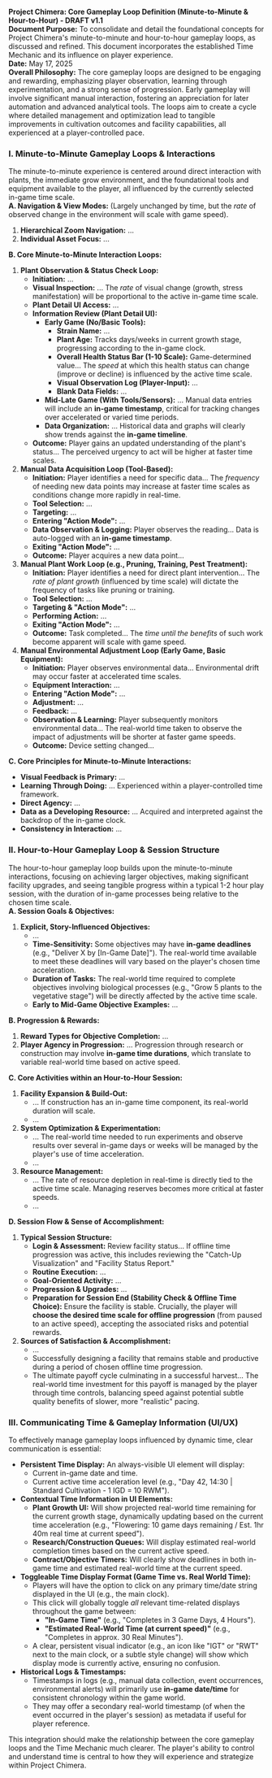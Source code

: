 **Project Chimera: Core Gameplay Loop Definition (Minute-to-Minute & Hour-to-Hour) \- DRAFT v1.1**  
**Document Purpose:** To consolidate and detail the foundational concepts for Project Chimera's minute-to-minute and hour-to-hour gameplay loops, as discussed and refined. This document incorporates the established Time Mechanic and its influence on player experience.  
**Date:** May 17, 2025  
**Overall Philosophy:** The core gameplay loops are designed to be engaging and rewarding, emphasizing player observation, learning through experimentation, and a strong sense of progression. Early gameplay will involve significant manual interaction, fostering an appreciation for later automation and advanced analytical tools. The loops aim to create a cycle where detailed management and optimization lead to tangible improvements in cultivation outcomes and facility capabilities, all experienced at a player-controlled pace.

### **I. Minute-to-Minute Gameplay Loops & Interactions**

The minute-to-minute experience is centered around direct interaction with plants, the immediate grow environment, and the foundational tools and equipment available to the player, all influenced by the currently selected in-game time scale.  
**A. Navigation & View Modes:** (Largely unchanged by time, but the *rate* of observed change in the environment will scale with game speed).

1. **Hierarchical Zoom Navigation:** ...  
2. **Individual Asset Focus:** ...

**B. Core Minute-to-Minute Interaction Loops:**

1. **Plant Observation & Status Check Loop:**  
   * **Initiation:** ...  
   * **Visual Inspection:** ... The *rate* of visual change (growth, stress manifestation) will be proportional to the active in-game time scale.  
   * **Plant Detail UI Access:** ...  
   * **Information Review (Plant Detail UI):**  
     * **Early Game (No/Basic Tools):**  
       * **Strain Name:** ...  
       * **Plant Age:** Tracks days/weeks in current growth stage, progressing according to the in-game clock.  
       * **Overall Health Status Bar (1-10 Scale):** Game-determined value... The *speed* at which this health status can change (improve or decline) is influenced by the active time scale.  
       * **Visual Observation Log (Player-Input):** ...  
       * **Blank Data Fields:** ...  
     * **Mid-Late Game (With Tools/Sensors):** ... Manual data entries will include an **in-game timestamp**, critical for tracking changes over accelerated or varied time periods.  
     * **Data Organization:** ... Historical data and graphs will clearly show trends against the **in-game timeline**.  
   * **Outcome:** Player gains an updated understanding of the plant's status... The perceived urgency to act will be higher at faster time scales.  
2. **Manual Data Acquisition Loop (Tool-Based):**  
   * **Initiation:** Player identifies a need for specific data... The *frequency* of needing new data points may increase at faster time scales as conditions change more rapidly in real-time.  
   * **Tool Selection:** ...  
   * **Targeting:** ...  
   * **Entering "Action Mode":** ...  
   * **Data Observation & Logging:** Player observes the reading... Data is auto-logged with an **in-game timestamp**.  
   * **Exiting "Action Mode":** ...  
   * **Outcome:** Player acquires a new data point...  
3. **Manual Plant Work Loop (e.g., Pruning, Training, Pest Treatment):**  
   * **Initiation:** Player identifies a need for direct plant intervention... The *rate of plant growth* (influenced by time scale) will dictate the frequency of tasks like pruning or training.  
   * **Tool Selection:** ...  
   * **Targeting & "Action Mode":** ...  
   * **Performing Action:** ...  
   * **Exiting "Action Mode":** ...  
   * **Outcome:** Task completed... The *time until the benefits* of such work become apparent will scale with game speed.  
4. **Manual Environmental Adjustment Loop (Early Game, Basic Equipment):**  
   * **Initiation:** Player observes environmental data... Environmental drift may occur faster at accelerated time scales.  
   * **Equipment Interaction:** ...  
   * **Entering "Action Mode":** ...  
   * **Adjustment:** ...  
   * **Feedback:** ...  
   * **Observation & Learning:** Player subsequently monitors environmental data... The real-world time taken to observe the impact of adjustments will be shorter at faster game speeds.  
   * **Outcome:** Device setting changed...

**C. Core Principles for Minute-to-Minute Interactions:**

* **Visual Feedback is Primary:** ...  
* **Learning Through Doing:** ... Experienced within a player-controlled time framework.  
* **Direct Agency:** ...  
* **Data as a Developing Resource:** ... Acquired and interpreted against the backdrop of the in-game clock.  
* **Consistency in Interaction:** ...

### **II. Hour-to-Hour Gameplay Loop & Session Structure**

The hour-to-hour gameplay loop builds upon the minute-to-minute interactions, focusing on achieving larger objectives, making significant facility upgrades, and seeing tangible progress within a typical 1-2 hour play session, with the duration of in-game processes being relative to the chosen time scale.  
**A. Session Goals & Objectives:**

1. **Explicit, Story-Influenced Objectives:**  
   * ...  
   * **Time-Sensitivity:** Some objectives may have **in-game deadlines** (e.g., "Deliver X by \[In-Game Date\]"). The real-world time available to meet these deadlines will vary based on the player's chosen time acceleration.  
   * **Duration of Tasks:** The real-world time required to complete objectives involving biological processes (e.g., "Grow 5 plants to the vegetative stage") will be directly affected by the active time scale.  
   * **Early to Mid-Game Objective Examples:** ...

**B. Progression & Rewards:**

1. **Reward Types for Objective Completion:** ...  
2. **Player Agency in Progression:** ... Progression through research or construction may involve **in-game time durations**, which translate to variable real-world time based on active speed.

**C. Core Activities within an Hour-to-Hour Session:**

1. **Facility Expansion & Build-Out:**  
   * ... If construction has an in-game time component, its real-world duration will scale.  
   * ...  
2. **System Optimization & Experimentation:**  
   * ... The real-world time needed to run experiments and observe results over several in-game days or weeks will be managed by the player's use of time acceleration.  
   * ...  
3. **Resource Management:**  
   * ... The rate of resource depletion in real-time is directly tied to the active time scale. Managing reserves becomes more critical at faster speeds.  
   * ...

**D. Session Flow & Sense of Accomplishment:**

1. **Typical Session Structure:**  
   * **Login & Assessment:** Review facility status... If offline time progression was active, this includes reviewing the "Catch-Up Visualization" and "Facility Status Report."  
   * **Routine Execution:** ...  
   * **Goal-Oriented Activity:** ...  
   * **Progression & Upgrades:** ...  
   * **Preparation for Session End (Stability Check & Offline Time Choice):** Ensure the facility is stable. Crucially, the player will **choose the desired time scale for offline progression** (from paused to an active speed), accepting the associated risks and potential rewards.  
2. **Sources of Satisfaction & Accomplishment:**  
   * ...  
   * Successfully designing a facility that remains stable and productive during a period of chosen offline time progression.  
   * The ultimate payoff cycle culminating in a successful harvest... The real-world time investment for this payoff is managed by the player through time controls, balancing speed against potential subtle quality benefits of slower, more "realistic" pacing.

### **III. Communicating Time & Gameplay Information (UI/UX)**

To effectively manage gameplay loops influenced by dynamic time, clear communication is essential:

* **Persistent Time Display:** An always-visible UI element will display:  
  * Current in-game date and time.  
  * Current active time acceleration level (e.g., "Day 42, 14:30 | Standard Cultivation \- 1 IGD \= 10 RWM").  
* **Contextual Time Information in UI Elements:**  
  * **Plant Growth UI:** Will show projected real-world time remaining for the current growth stage, dynamically updating based on the current time acceleration (e.g., "Flowering: 10 game days remaining / Est. 1hr 40m real time at current speed").  
  * **Research/Construction Queues:** Will display estimated real-world completion times based on the current active speed.  
  * **Contract/Objective Timers:** Will clearly show deadlines in both in-game time and estimated real-world time at the current speed.  
* **Toggleable Time Display Format (Game Time vs. Real World Time):**  
  * Players will have the option to click on any primary time/date string displayed in the UI (e.g., the main clock).  
  * This click will globally toggle *all* relevant time-related displays throughout the game between:  
    * **"In-Game Time"** (e.g., "Completes in 3 Game Days, 4 Hours").  
    * **"Estimated Real-World Time (at current speed)"** (e.g., "Completes in approx. 30 Real Minutes").  
  * A clear, persistent visual indicator (e.g., an icon like "IGT" or "RWT" next to the main clock, or a subtle style change) will show which display mode is currently active, ensuring no confusion.  
* **Historical Logs & Timestamps:**  
  * Timestamps in logs (e.g., manual data collection, event occurrences, environmental alerts) will primarily use **in-game date/time** for consistent chronology within the game world.  
  * They may offer a secondary real-world timestamp (of when the event occurred in the player's session) as metadata if useful for player reference.

This integration should make the relationship between the core gameplay loops and the Time Mechanic much clearer. The player's ability to control and understand time is central to how they will experience and strategize within Project Chimera.